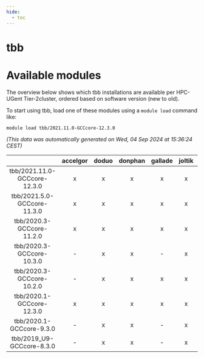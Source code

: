 ```yaml
---
hide:
  - toc
---
```


tbb
===

# Available modules


The overview below shows which tbb installations are available per HPC-UGent Tier-2cluster, ordered based on software version (new to old).

To start using tbb, load one of these modules using a `module load` command like:

```shell
module load tbb/2021.11.0-GCCcore-12.3.0
```

*(This data was automatically generated on Wed, 04 Sep 2024 at 15:36:24 CEST)*  

| |accelgor|doduo|donphan|gallade|joltik|shinx|skitty|
| :---: | :---: | :---: | :---: | :---: | :---: | :---: | :---: |
|tbb/2021.11.0-GCCcore-12.3.0|x|x|x|x|x|x|x|
|tbb/2021.5.0-GCCcore-11.3.0|x|x|x|x|x|-|x|
|tbb/2020.3-GCCcore-11.2.0|x|x|x|x|x|-|x|
|tbb/2020.3-GCCcore-10.3.0|-|x|x|-|x|-|x|
|tbb/2020.3-GCCcore-10.2.0|-|x|x|x|x|-|x|
|tbb/2020.1-GCCcore-12.3.0|x|x|x|x|x|x|x|
|tbb/2020.1-GCCcore-9.3.0|-|x|x|-|x|-|x|
|tbb/2019_U9-GCCcore-8.3.0|-|x|x|-|x|-|x|
